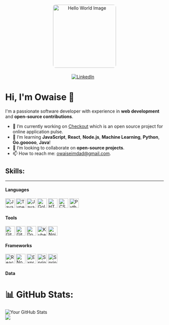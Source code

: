 <div align="center">
    <img src="https://4kwallpapers.com/images/walls/thumbs_3t/15168.png" height="200px" alt="Hello World Image" style="border-radius: 8px; margin-bottom: 20px;">
    <div>
        <a href="https://www.linkedin.com/in/owaise-imdad/" target="_blank">
            <img src="https://img.shields.io/badge/LinkedIn-blue?style=flat-square&logo=linkedin&logoColor=white" alt="LinkedIn" style="margin-right: 10px; transition: transform 0.3s ease-in-out;">
        </a>
    </div>
</div>


# Hi, I'm Owaise 👋

I'm a passionate software developer with experience in **web development** and **open-source contributions**.

- 🔭 I’m currently working on [Checkout](https://github.com/Owaiseimdad/Checkmate) which is an open source project for online application pulse.
- 🌱 I’m learning **JavaScript**, **React**, **Node.js**, **Machine Learning**, **Python**, **Go.gooooo**, **Java**!
- 👯 I’m looking to collaborate on **open-source projects**.
- 📫 How to reach me: [owaiseimdad@gmail.com](mailto:owaiseimdad@gmail.com).

## Skills:
---

#### Languages

<div>
    <img src="https://cdn.jsdelivr.net/gh/devicons/devicon@latest/icons/javascript/javascript-original.svg" width="30" height="30" alt="JavaScript">
    <img src="https://cdn.jsdelivr.net/gh/devicons/devicon@latest/icons/typescript/typescript-original.svg" width="30" height="30" alt="TypeScript">
    <img src="https://cdn.jsdelivr.net/gh/devicons/devicon@latest/icons/java/java-original.svg" width="30" height="30" alt="Java">
    <img src="https://cdn.jsdelivr.net/gh/devicons/devicon@latest/icons/go/go-original.svg" width="30" height="30" alt="Golang">
    <img src="https://cdn.jsdelivr.net/gh/devicons/devicon@latest/icons/html5/html5-original.svg" width="30" height="30" alt="HTML 5">
    <img src="https://cdn.jsdelivr.net/gh/devicons/devicon@latest/icons/css3/css3-original.svg" width="30" height="30" alt="CSS 3">
  <img src="https://cdn.jsdelivr.net/gh/devicons/devicon@latest/icons/python/python-original.svg" width="30" height="30" alt="Python">
</div>

#### Tools

<div>
    <img src="https://cdn.jsdelivr.net/gh/devicons/devicon@latest/icons/git/git-original.svg" width="30" height="30" alt="Git">
    <img src="https://cdn.jsdelivr.net/gh/devicons/devicon@latest/icons/github/github-original.svg" width="30" height="30" alt="GitHub">
    <img src="https://cdn.jsdelivr.net/gh/devicons/devicon@latest/icons/docker/docker-original.svg" width="30" height="30" alt="Docker">
    <img src="https://cdn.jsdelivr.net/gh/devicons/devicon@latest/icons/kubernetes/kubernetes-original.svg" width="30" height="30" alt="Kubernetes">
    <img src="https://cdn.jsdelivr.net/gh/devicons/devicon@latest/icons/nginx/nginx-original.svg" width="30" height="30" alt="Nginx">
</div>

#### Frameworks

<div>
    <img src="https://cdn.jsdelivr.net/gh/devicons/devicon@latest/icons/react/react-original.svg" width="30" height="30" alt="React">
    <img src="https://cdn.jsdelivr.net/gh/devicons/devicon@latest/icons/nodejs/nodejs-original.svg" width="30" height="30" alt="NodeJS">
    <img src="https://cdn.jsdelivr.net/gh/devicons/devicon@latest/icons/express/express-original.svg" width="30" height="30" alt="Express">
    <img src="https://cdn.jsdelivr.net/gh/devicons/devicon@latest/icons/spring/spring-original.svg" width="30" height="30" alt="Spring">
    <img src="https://cdn.jsdelivr.net/gh/devicons/devicon@latest/icons/flask/flask-original.svg" width="30" height="30" alt="Spring">
</div>

#### Data

# 📊 GitHub Stats:
![Your GitHub Stats](https://github-readme-stats.vercel.app/api?username=Owaiseimdad&show_icons=true&hide_title=true&count_private=true&theme=radical)<br/>
![](https://github-readme-streak-stats.herokuapp.com/?user=Owaiseimdad&theme=one_dark_pro&hide_border=false)<br/>

